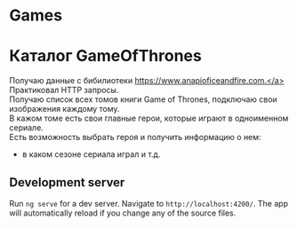 # Games

<h1>Каталог GameOfThrones</h1>

Получаю данные с бибилиотеки <a href="https://www.anapioficeandfire.com.">https://www.anapioficeandfire.com.</a></br>
Практиковал HTTP запросы.</br>
Получаю список всех томов книги Game of Thrones, подключаю свои изображения каждому тому.</br>
В кажом томе есть свои главные герои, которые играют в одноименном сериале.</br>
Есть возможность выбрать героя и получить информацию о нем:</br>
 - в каком сезоне сериала играл и т.д.

## Development server

Run `ng serve` for a dev server. Navigate to `http://localhost:4200/`. The app will automatically reload if you change any of the source files.

